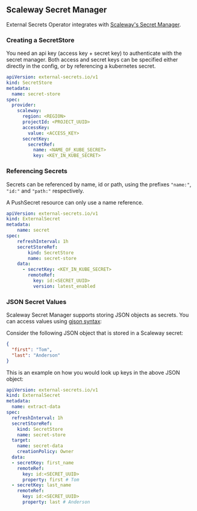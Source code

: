 ## Scaleway Secret Manager

External Secrets Operator integrates with [Scaleway's Secret Manager](https://developers.scaleway.com/en/products/secret_manager/api/v1alpha1/).

### Creating a SecretStore

You need an api key (access key + secret key) to authenticate with the secret manager.
Both access and secret keys can be specified either directly in the config, or by referencing
a kubernetes secret.

```yaml
apiVersion: external-secrets.io/v1
kind: SecretStore
metadata:
  name: secret-store
spec:
  provider:
    scaleway:
      region: <REGION>
      projectId: <PROJECT_UUID>
      accessKey:
        value: <ACCESS_KEY>
      secretKey:
        secretRef:
          name: <NAME_OF_KUBE_SECRET>
          key: <KEY_IN_KUBE_SECRET>
```

### Referencing Secrets

Secrets can be referenced by name, id or path, using the prefixes `"name:"`, `"id:"` and `"path:"` respectively.

A PushSecret resource can only use a name reference.

```yaml
apiVersion: external-secrets.io/v1
kind: ExternalSecret
metadata:
    name: secret
spec:
    refreshInterval: 1h
    secretStoreRef:
        kind: SecretStore
        name: secret-store
    data:
      - secretKey: <KEY_IN_KUBE_SECRET>
        remoteRef:
          key: id:<SECRET_UUID>
          version: latest_enabled
```

### JSON Secret Values

Scaleway Secret Manager supports storing JSON objects as secrets. You can access values using [gjson syntax](https://github.com/tidwall/gjson/blob/master/SYNTAX.md):

Consider the following JSON object that is stored in a Scaleway secret:

```json
{
  "first": "Tom", 
  "last": "Anderson"
}
```

This is an example on how you would look up keys in the above JSON object:

```yaml
apiVersion: external-secrets.io/v1
kind: ExternalSecret
metadata:
  name: extract-data
spec:
  refreshInterval: 1h
  secretStoreRef:
    kind: SecretStore
    name: secret-store
  target:
    name: secret-data
    creationPolicy: Owner
  data:
  - secretKey: first_name
    remoteRef:
      key: id:<SECRET_UUID>
      property: first # Tom
  - secretKey: last_name
    remoteRef:
      key: id:<SECRET_UUID>
      property: last # Anderson
```

